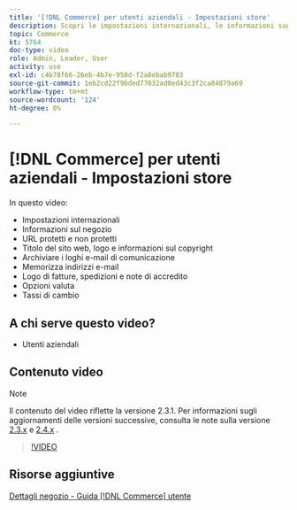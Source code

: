 ```yaml
---
title: '[!DNL Commerce] per utenti aziendali - Impostazioni store'
description: Scopri le impostazioni internazionali, le informazioni sugli archivi, gli URL sicuri e non sicuri, il titolo del sito web, il logo, le informazioni sul copyright, i loghi e-mail di comunicazione, gli indirizzi e-mail degli archivi, le opzioni relative alla valuta e i tassi di valuta.
topic: Commerce
kt: 5764
doc-type: video
role: Admin, Leader, User
activity: use
exl-id: c4b78f66-26eb-4b7e-950d-f2a8ebab9783
source-git-commit: 1eb2cd22f9bded77032ad0ed43c3f2ca84879a69
workflow-type: tm+mt
source-wordcount: '124'
ht-degree: 0%

---
```


# [!DNL Commerce] per utenti aziendali - Impostazioni store

In questo video:

- Impostazioni internazionali
- Informazioni sul negozio
- URL protetti e non protetti
- Titolo del sito web, logo e informazioni sul copyright
- Archiviare i loghi e-mail di comunicazione
- Memorizza indirizzi e-mail
- Logo di fatture, spedizioni e note di accredito
- Opzioni valuta
- Tassi di cambio

## A chi serve questo video?

- Utenti aziendali

## Contenuto video

>[!NOTE]
>
>Il contenuto del video riflette la versione 2.3.1. Per informazioni sugli aggiornamenti delle versioni successive, consulta le note sulla versione [ 2.3.x](https://devdocs.magento.com/guides/v2.3/release-notes/bk-release-notes.html) e [2.4.x](https://devdocs.magento.com/guides/v2.4/release-notes/bk-release-notes.html) .

>[!VIDEO](https://video.tv.adobe.com/v/35949?quality=12&learn=on)

## Risorse aggiuntive

[Dettagli negozio - Guida  [!DNL Commerce] utente](https://docs.magento.com/user-guide/stores/store-details.html)
